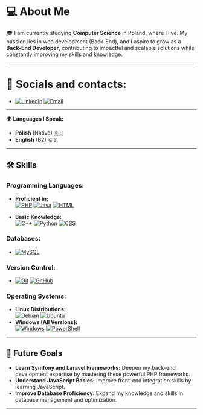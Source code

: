 # 💻 About Me

🎓 I am currently studying **Computer Science** in Poland, where I live. My passion lies in web development (Back-End), and I aspire to grow as a **Back-End Developer**, contributing to impactful and scalable solutions while constantly improving my skills and knowledge.

---

# 💬 Socials and contacts:
- [![LinkedIn](https://img.shields.io/badge/-LinkedIn-0077B5?style=for-the-badge&logo=linkedin&logoColor=white)](https://www.linkedin.com/in/jakub-dziedzic-226209332/) [![Email](https://img.shields.io/badge/-Email-D14836?style=for-the-badge&logo=gmail&logoColor=white)](mailto:jakubdziedzic9@gmail.com)

---

🌍 **Languages I Speak:**
- **Polish** (Native) 🇵🇱  
- **English** (B2) 🇬🇧 

---

## 🛠️ Skills

### Programming Languages:
- **Proficient in:**  
  [![PHP](https://img.shields.io/badge/-PHP-777BB4?style=for-the-badge&logo=php&logoColor=white)](https://www.php.net) 
  [![Java](https://img.shields.io/badge/-Java-007396?style=for-the-badge&logo=java&logoColor=white)](https://www.oracle.com/java/) 
  [![HTML](https://img.shields.io/badge/-HTML5-E34F26?style=for-the-badge&logo=html5&logoColor=white)](https://developer.mozilla.org/en-US/docs/Web/HTML)

- **Basic Knowledge:**  
  [![C++](https://img.shields.io/badge/-C++-00599C?style=for-the-badge&logo=cplusplus&logoColor=white)](https://isocpp.org/) 
  [![Python](https://img.shields.io/badge/-Python-3776AB?style=for-the-badge&logo=python&logoColor=white)](https://www.python.org) 
  [![CSS](https://img.shields.io/badge/-CSS3-1572B6?style=for-the-badge&logo=css3&logoColor=white)](https://developer.mozilla.org/en-US/docs/Web/CSS)

### Databases:
- [![MySQL](https://img.shields.io/badge/-MySQL-4479A1?style=for-the-badge&logo=mysql&logoColor=white)](https://www.mysql.com)

### Version Control:
- [![Git](https://img.shields.io/badge/-Git-F05032?style=for-the-badge&logo=git&logoColor=white)](https://git-scm.com) 
  [![GitHub](https://img.shields.io/badge/-GitHub-181717?style=for-the-badge&logo=github&logoColor=white)]([https://github.com](https://github.com/JakubDziedzic9))

### Operating Systems:
- **Linux Distributions:**  
  [![Debian](https://img.shields.io/badge/-Debian-A81D33?style=for-the-badge&logo=debian&logoColor=white)](https://www.debian.org) 
  [![Ubuntu](https://img.shields.io/badge/-Ubuntu-E95420?style=for-the-badge&logo=ubuntu&logoColor=white)](https://ubuntu.com)  
- **Windows (All Versions):**  
  [![Windows](https://img.shields.io/badge/-Windows-0078D6?style=for-the-badge&logo=windows&logoColor=white)](https://www.microsoft.com/en-us/windows) [![PowerShell](https://img.shields.io/badge/-PowerShell-5391FE?style=for-the-badge&logo=powershell&logoColor=white)](https://docs.microsoft.com/en-us/powershell/)

---

## 🎯 Future Goals
- **Learn Symfony and Laravel Frameworks:** Deepen my back-end development expertise by mastering these powerful PHP frameworks.  
- **Understand JavaScript Basics:** Improve front-end integration skills by learning JavaScript.  
- **Improve Database Proficiency:** Expand my knowledge and skills in database management and optimization.  

---

<!--
**JakubDziedzic9/JakubDziedzic9** is a ✨ _special_ ✨ repository because its `README.md` (this file) appears on your GitHub profile.

Here are some ideas to get you started:

- 🔭 I’m currently working on ...
- 🌱 I’m currently learning ...
- 👯 I’m looking to collaborate on ...
- 🤔 I’m looking for help with ...
- 💬 Ask me about ...
- 📫 How to reach me: ...
- 😄 Pronouns: ...
- ⚡ Fun fact: ...
-->
